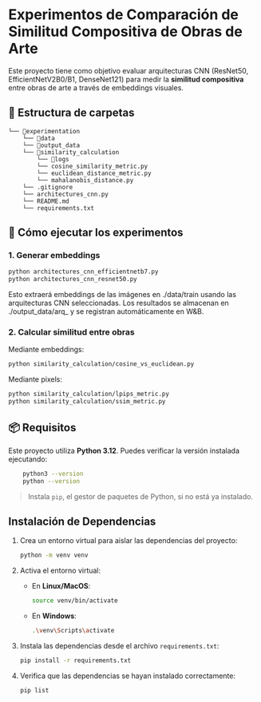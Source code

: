 # Experimentos de Comparación de Similitud Compositiva de Obras de Arte

Este proyecto tiene como objetivo evaluar arquitecturas CNN (ResNet50, EfficientNetV2B0/B1, DenseNet121) para medir la **similitud compositiva** entre obras de arte a través de embeddings visuales.

## 🔧 Estructura de carpetas

```
└── 📁experimentation
    └── 📁data
    └── 📁output_data
    └── 📁similarity_calculation
        └── 📁logs
        └── cosine_similarity_metric.py
        └── euclidean_distance_metric.py
        └── mahalanobis_distance.py
    └── .gitignore
    └── architectures_cnn.py
    └── README.md
    └── requirements.txt
```


## 🚀 Cómo ejecutar los experimentos

### 1. Generar embeddings
```bash
python architectures_cnn_efficientnetb7.py
python architectures_cnn_resnet50.py
```

Esto extraerá embeddings de las imágenes en ./data/train usando las arquitecturas CNN seleccionadas. Los resultados se almacenan en ./output_data/arq_<model> y se registran automáticamente en W&B.

### 2. Calcular similitud entre obras

Mediante embeddings:

```bash
python similarity_calculation/cosine_vs_euclidean.py
```

Mediante pixels:

```bash
python similarity_calculation/lpips_metric.py
python similarity_calculation/ssim_metric.py
```

## 📦 Requisitos

Este proyecto utiliza **Python 3.12**. Puedes verificar la versión instalada ejecutando:

```bash
    python3 --version    
    python --version
```

> Instala `pip`, el gestor de paquetes de Python, si no está ya instalado.

## Instalación de Dependencias

1. Crea un entorno virtual para aislar las dependencias del proyecto:
    ```bash
    python -m venv venv
    ```

2. Activa el entorno virtual:
    - En **Linux/MacOS**:
      ```bash
      source venv/bin/activate
      ```
    - En **Windows**:
      ```bash
      .\venv\Scripts\activate
      ```

3. Instala las dependencias desde el archivo `requirements.txt`:
    ```bash
    pip install -r requirements.txt
    ```

4. Verifica que las dependencias se hayan instalado correctamente:
    ```bash
    pip list
    ```
